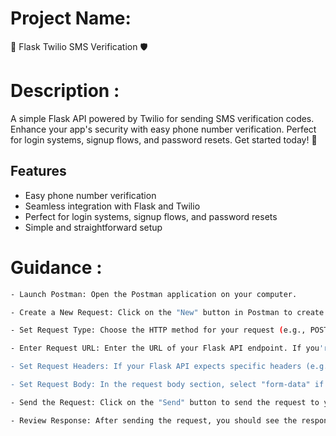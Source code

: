 
# Project Name: 
📱 Flask Twilio SMS Verification 🛡️

# Description : 

A simple Flask API powered by Twilio for sending SMS verification codes. Enhance your app's security with easy phone number verification. Perfect for login systems, signup flows, and password resets. Get started today! 🚀


## Features

- Easy phone number verification
- Seamless integration with Flask and Twilio
- Perfect for login systems, signup flows, and password resets
- Simple and straightforward setup



# Guidance :  

```Bash
- Launch Postman: Open the Postman application on your computer.

- Create a New Request: Click on the "New" button in Postman to create a new request.

- Set Request Type: Choose the HTTP method for your request (e.g., POST).

- Enter Request URL: Enter the URL of your Flask API endpoint. If you're running your Flask app locally, the URL might be something like http://localhost:5000/send_verification_code.

- Set Request Headers: If your Flask API expects specific headers (e.g., Content-Type), add them to the request.

- Set Request Body: In the request body section, select "form-data" if you're sending data as form parameters. Then, add a key-value pair with the key "number" and the phone number as the value (e.g., +923081939075).

- Send the Request: Click on the "Send" button to send the request to your Flask API.

- Review Response: After sending the request, you should see the response from your Flask API in the "Response" section of Postman. Check if the response indicates that the verification code was sent successfully or if there are any errors.

```
